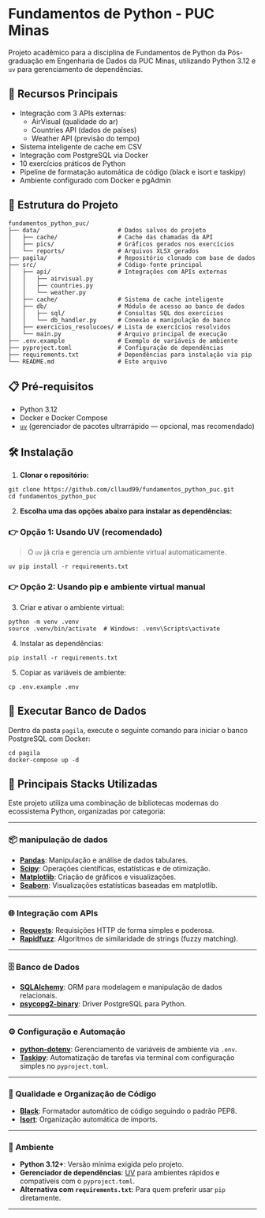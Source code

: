 # Fundamentos de Python - PUC Minas

Projeto acadêmico para a disciplina de Fundamentos de Python da Pós-graduação em Engenharia de Dados da PUC Minas, utilizando Python 3.12 e `uv` para gerenciamento de dependências.

## 🚀 Recursos Principais

- Integração com 3 APIs externas:
  - AirVisual (qualidade do ar)
  - Countries API (dados de países)
  - Weather API (previsão do tempo)
- Sistema inteligente de cache em CSV
- Integração com PostgreSQL via Docker
- 10 exercícios práticos de Python
- Pipeline de formatação automática de código (black e isort e taskipy)
- Ambiente configurado com Docker e pgAdmin

## 📁 Estrutura do Projeto

```
fundamentos_python_puc/
├── data/                      # Dados salvos do projeto
│   ├── cache/                 # Cache das chamadas da API
│   ├── pics/                  # Gráficos gerados nos exercícios
│   └── reports/               # Arquivos XLSX gerados
├── pagila/                    # Repositório clonado com base de dados
├── src/                       # Código-fonte principal
│   ├── api/                   # Integrações com APIs externas
│   │   ├── airvisual.py
│   │   ├── countries.py
│   │   └── weather.py
│   ├── cache/                 # Sistema de cache inteligente
│   ├── db/                    # Módulo de acesso ao banco de dados
│   │   ├── sql/               # Consultas SQL dos exercícios
│   │   └── db_handler.py      # Conexão e manipulação do banco
│   ├── exercicios_resolucoes/ # Lista de exercícios resolvidos
│   └── main.py                # Arquivo principal de execução
├── .env.example               # Exemplo de variáveis de ambiente
├── pyproject.toml             # Configuração de dependências
├── requirements.txt           # Dependências para instalação via pip
└── README.md                  # Este arquivo
```

## 📋 Pré-requisitos

- Python 3.12
- Docker e Docker Compose
- [`uv`](https://github.com/astral-sh/uv) (gerenciador de pacotes ultrarrápido — opcional, mas recomendado)

## 🛠️ Instalação

1. **Clonar o repositório:**

```
git clone https://github.com/cllaud99/fundamentos_python_puc.git
cd fundamentos_python_puc
```

2. **Escolha uma das opções abaixo para instalar as dependências:**

### 👉 Opção 1: Usando UV (recomendado)

> O `uv` já cria e gerencia um ambiente virtual automaticamente.

```
uv pip install -r requirements.txt
```

### 👉 Opção 2: Usando pip e ambiente virtual manual

3. Criar e ativar o ambiente virtual:

```
python -m venv .venv
source .venv/bin/activate  # Windows: .venv\Scripts\activate
```

4. Instalar as dependências:

```
pip install -r requirements.txt
```

5. Copiar as variáveis de ambiente:

```
cp .env.example .env
```

## 🐳 Executar Banco de Dados

Dentro da pasta `pagila`, execute o seguinte comando para iniciar o banco PostgreSQL com Docker:

```
cd pagila
docker-compose up -d
```

## 🧱 Principais Stacks Utilizadas

Este projeto utiliza uma combinação de bibliotecas modernas do ecossistema Python, organizadas por categoria:

---

### 📦 manipulação de dados

- **[Pandas](https://pandas.pydata.org/)**: Manipulação e análise de dados tabulares.
- **[Scipy](https://scipy.org/)**: Operações científicas, estatísticas e de otimização.
- **[Matplotlib](https://matplotlib.org/)**: Criação de gráficos e visualizações.
- **[Seaborn](https://seaborn.pydata.org/)**: Visualizações estatísticas baseadas em matplotlib.

---

### 🌐 Integração com APIs

- **[Requests](https://docs.python-requests.org/)**: Requisições HTTP de forma simples e poderosa.
- **[Rapidfuzz](https://github.com/maxbachmann/RapidFuzz)**: Algoritmos de similaridade de strings (fuzzy matching).

---

### 🗄️ Banco de Dados

- **[SQLAlchemy](https://www.sqlalchemy.org/)**: ORM para modelagem e manipulação de dados relacionais.
- **[psycopg2-binary](https://pypi.org/project/psycopg2-binary/)**: Driver PostgreSQL para Python.

---

### ⚙️ Configuração e Automação

- **[python-dotenv](https://pypi.org/project/python-dotenv/)**: Gerenciamento de variáveis de ambiente via `.env`.
- **[Taskipy](https://github.com/RocktimSaikia/taskipy)**: Automatização de tarefas via terminal com configuração simples no `pyproject.toml`.

---

### 🧹 Qualidade e Organização de Código

- **[Black](https://black.readthedocs.io/)**: Formatador automático de código seguindo o padrão PEP8.
- **[Isort](https://pycqa.github.io/isort/)**: Organização automática de imports.

---

### 🐍 Ambiente

- **Python 3.12+**: Versão mínima exigida pelo projeto.
- **Gerenciador de dependências**: [UV](https://github.com/astral-sh/uv) para ambientes rápidos e compatíveis com o `pyproject.toml`.
- **Alternativa com `requirements.txt`**: Para quem preferir usar `pip` diretamente.

---